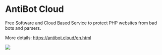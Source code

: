 # AntiBot Cloud
Free Software and Cloud Based Service to protect PHP websites from bad bots and parsers.

More details: https://antibot.cloud/en.html

![](https://raw.githubusercontent.com/MikFoxi/AntiBot/master/logo.png)

